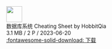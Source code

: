 <!-- file card -->
<div class="card file-block" markdown="1">
<div class="file-icon"><img src="/assets/images/pdf.svg" style="height: 3em;"></div>
<div class="file-body">
<div class="file-title">数据库系统 Cheating Sheet by HobbitQia</div>
<div class="file-meta">3.1 MB / 2 P / 2023-06-20</div>
</div>
<a class="down-button" target="_blank" href="/assets/files/DB_A4_HobbitQia.pdf" markdown="1">:fontawesome-solid-download: 下载</a>
</div>
